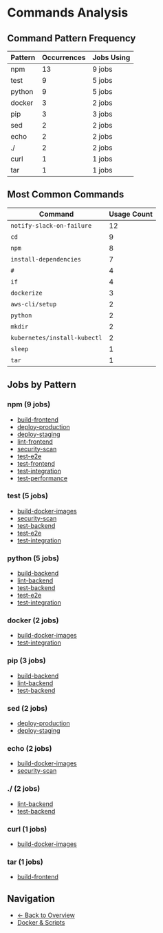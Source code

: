 # Commands Analysis

## Command Pattern Frequency

| Pattern | Occurrences | Jobs Using |
|---------|-------------|------------|
| npm | 13 | 9 jobs |
| test | 9 | 5 jobs |
| python | 9 | 5 jobs |
| docker | 3 | 2 jobs |
| pip | 3 | 3 jobs |
| sed | 2 | 2 jobs |
| echo | 2 | 2 jobs |
| ./ | 2 | 2 jobs |
| curl | 1 | 1 jobs |
| tar | 1 | 1 jobs |

## Most Common Commands

| Command | Usage Count |
|---------|-------------|
| `notify-slack-on-failure` | 12 |
| `cd` | 9 |
| `npm` | 8 |
| `install-dependencies` | 7 |
| `#` | 4 |
| `if` | 4 |
| `dockerize` | 3 |
| `aws-cli/setup` | 2 |
| `python` | 2 |
| `mkdir` | 2 |
| `kubernetes/install-kubectl` | 2 |
| `sleep` | 1 |
| `tar` | 1 |

## Jobs by Pattern

### npm (9 jobs)

- [build-frontend](../jobs/build-frontend.md)
- [deploy-production](../jobs/deploy-production.md)
- [deploy-staging](../jobs/deploy-staging.md)
- [lint-frontend](../jobs/lint-frontend.md)
- [security-scan](../jobs/security-scan.md)
- [test-e2e](../jobs/test-e2e.md)
- [test-frontend](../jobs/test-frontend.md)
- [test-integration](../jobs/test-integration.md)
- [test-performance](../jobs/test-performance.md)

### test (5 jobs)

- [build-docker-images](../jobs/build-docker-images.md)
- [security-scan](../jobs/security-scan.md)
- [test-backend](../jobs/test-backend.md)
- [test-e2e](../jobs/test-e2e.md)
- [test-integration](../jobs/test-integration.md)

### python (5 jobs)

- [build-backend](../jobs/build-backend.md)
- [lint-backend](../jobs/lint-backend.md)
- [test-backend](../jobs/test-backend.md)
- [test-e2e](../jobs/test-e2e.md)
- [test-integration](../jobs/test-integration.md)

### docker (2 jobs)

- [build-docker-images](../jobs/build-docker-images.md)
- [test-integration](../jobs/test-integration.md)

### pip (3 jobs)

- [build-backend](../jobs/build-backend.md)
- [lint-backend](../jobs/lint-backend.md)
- [test-backend](../jobs/test-backend.md)

### sed (2 jobs)

- [deploy-production](../jobs/deploy-production.md)
- [deploy-staging](../jobs/deploy-staging.md)

### echo (2 jobs)

- [build-docker-images](../jobs/build-docker-images.md)
- [security-scan](../jobs/security-scan.md)

### ./ (2 jobs)

- [lint-backend](../jobs/lint-backend.md)
- [test-backend](../jobs/test-backend.md)

### curl (1 jobs)

- [build-docker-images](../jobs/build-docker-images.md)

### tar (1 jobs)

- [build-frontend](../jobs/build-frontend.md)

## Navigation

- [← Back to Overview](../README.md)
- [Docker & Scripts](docker-and-scripts.md)
